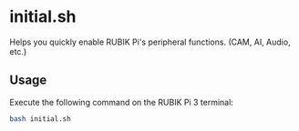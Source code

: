 # initial.sh

Helps you quickly enable RUBIK Pi's peripheral functions. (CAM, AI, Audio, etc.)

## Usage

Execute the following command on the RUBIK Pi 3 terminal:

```bash
bash initial.sh
```
